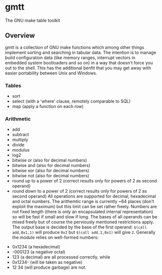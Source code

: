 # gmtt
The GNU make table toolkit

## Overview
gmtt is a collection of GNU make functions which among other things implement sorting and searching in tabular data. The intention is to manage build configuration data (like memory ranges, interrupt vectors in embedded system bootloaders and so on) in a way that doesn't force you out to the shell. This has the additional benfit that you may get away with easier portability between Unix and Windows.

### Tables
- sort
- select (with a 'where' clause, remotely comparable to SQL)
- map (apply a function on each row)

### Arithmetic
- add
- subtract
- multiply
- divide
- modulus
- log2
- bitwise or (also for decimal numbers)
- bitwise and (also for decimal numbers)
- bitwise xor (also for decimal numbers)
- bitwise not (also for decimal numbers)
- round up to a power of 2 (correct results only for powers of 2 as second operand)
- round down to a power of 2 (correct results only for powers of 2 as second operand)
All operations are supported for decimal, hexadecimal and octal numbers. The arithemtic range is currently ~64 places (don't exploit the maximum) but this limit can be set rather freely. Numbers are not fixed length (there is only an encapsulated internal representation) so will be fast if small and slow if long. The bases of all operands can be mixed freely but of course the perviously mentioned restrictions apply. The output base is decided by the base of the first operand: `$(call add,0x1,1)` will produce `0x2` but `$(call add,1,0x1)` will give `2`. Generally the module relies on well-formed numbers:
* 0x1234 (a hexadecimal)
* -000123 (a negative octal)
* 123 (a decimal)
are all processed correctly, while 
* 0x1234- (will be taken as negative)
* 12 34 (will produce garbage)
are not.
